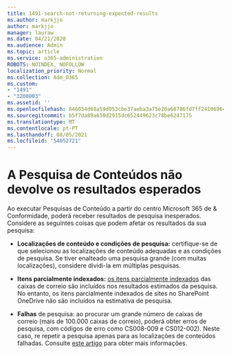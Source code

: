 ```yaml
---
title: 1491-search-not-returning-expected-results
ms.author: markjjo
author: markjjo
manager: lauraw
ms.date: 04/21/2020
ms.audience: Admin
ms.topic: article
ms.service: o365-administration
ROBOTS: NOINDEX, NOFOLLOW
localization_priority: Normal
ms.collection: Adm_O365
ms.custom:
- "1491"
- "3200003"
ms.assetid: ''
ms.openlocfilehash: 846034d68a59d053cbe37aeba3a75e20a60786fd7ff24106964229b1deb77608
ms.sourcegitcommit: b5f7da89a650d2915dc652449623c78be6247175
ms.translationtype: MT
ms.contentlocale: pt-PT
ms.lasthandoff: 08/05/2021
ms.locfileid: "54052721"
---
```

# <a name="content-search-not-returning-expected-results"></a>A Pesquisa de Conteúdos não devolve os resultados esperados

Ao executar Pesquisas de Conteúdo a partir do centro Microsoft 365 de & Conformidade, poderá receber resultados de pesquisa inesperados. Considere as seguintes coisas que podem afetar os resultados da sua pesquisa:

- **Localizações de conteúdo e condições de pesquisa:** certifique-se de que selecionou as localizações de conteúdo adequadas e as condições de pesquisa. Se tiver enalteado uma pesquisa grande (com muitas localizações), considere dividi-la em múltiplas pesquisas.

- **Itens parcialmente indexados:**  [os itens parcialmente indexados](https://docs.microsoft.com/microsoft-365/compliance/partially-indexed-items-in-content-search) das caixas de correio são incluídos nos resultados estimados da pesquisa. No entanto, os itens parcialmente indexados de sites no SharePoint OneDrive não são incluídos na estimativa de pesquisa.

- **Falhas** de pesquisa: ao procurar um grande número de caixas de correio (mais de 100.000 caixas de correio), poderá obter erros de pesquisa, com códigos de erro como CS008-009 e CS012-002). Neste caso, re repetir a pesquisa apenas para as localizações de conteúdos falhadas. Consulte  [este artigo](https://docs.microsoft.com/microsoft-365/compliance/retry-failed-content-search) para obter mais informações.
